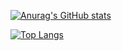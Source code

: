 [![Anurag's GitHub stats](https://github-readme-stats.vercel.app/api?username=nicholaspmccarty&show_icons=true&theme=radical)](https://github.com/anuraghazra/github-readme-stats)

[![Top Langs](https://github-readme-stats.vercel.app/api/top-langs/?username=mccartnp&layout=compact&theme=radical)](https://github.com/anuraghazra/github-readme-stats)
<!---
nicholaspmccarty/nicholaspmccarty is a ✨ special ✨ repository because its `README.md` (this file) appears on your GitHub profile.
You can click the Preview link to take a look at your changes.
--->

